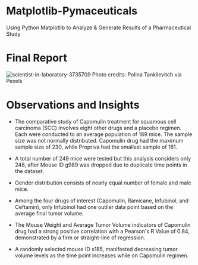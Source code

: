 # Matplotlib-Pymaceuticals
Using Python Matplotlib to Analyze & Generate Results of a Pharmaceutical Study

# Final Report

![scientist-in-laboratory-3735709](https://user-images.githubusercontent.com/65078870/84731367-a6e87a80-af66-11ea-85a6-43f1ccf26b5c.jpg)
Photo credits: Polina Tankilevitch via Pexels 

# Observations and Insights

* The comparative study of Capomulin treatment for squamous cell carcinoma (SCC) involves eight other drugs and a placebo regimen. Each were conducted to an average population of 189 mice. The sample size was not normally distributed. Capomulin drug had the maximum sample size of 230, while Propriva had the smallest sample of 161.

* A total number of 249 mice were tested but this analysis considers only 248, after Mouse ID g989 was dropped due to duplicate time points in the dataset.

* Gender distribution consists of nearly equal number of female and male mice.

* Among the four drugs of interest (Capomulin, Ramicane, Infubinol, and Ceftamin), only Infubinol had one outlier data point based on the average final tumor volume.

* The Mouse Weight and Average Tumor Volume indicators of Capomulin drug had a strong positive correlation with a Pearson's R Value of 0.84, demonstrated by a firm or straight-line of regression.

* A randomly selected mouse ID s185, manifested decreasing tumor volume levels as the time point increases while on Capomulin regimen.
